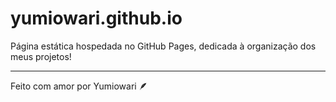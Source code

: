 # yumiowari.github.io
Página estática hospedada no GitHub Pages, dedicada à organização dos meus projetos!

---

Feito com amor por Yumiowari 🪶
